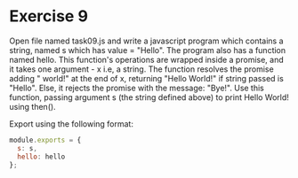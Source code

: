 # Exercise 9

Open file named task09.js and write a javascript program which contains a string, 
named s which has value = "Hello". 
The program also has a function named hello. 
This function's operations are wrapped inside a promise, and it takes one argument - x i.e, a string. 
The function resolves the promise adding " world!" at the end of x, returning "Hello World!" 
if string passed is "Hello". Else, it rejects the promise with the message: "Bye!".
Use this function, passing argument s (the string defined above) to print Hello World! using then().

Export using the following format:

```js
module.exports = {
  s: s,
  hello: hello
};
```
